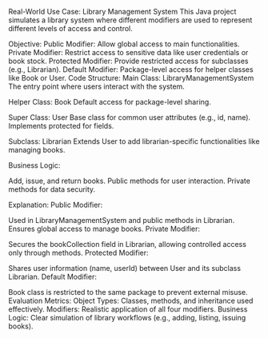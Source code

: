 Real-World Use Case: Library Management System
This Java project simulates a library system where different modifiers are used to represent different levels of access and control.

Objective:
Public Modifier: Allow global access to main functionalities.
Private Modifier: Restrict access to sensitive data like user credentials or book stock.
Protected Modifier: Provide restricted access for subclasses (e.g., Librarian).
Default Modifier: Package-level access for helper classes like Book or User.
Code Structure:
Main Class: LibraryManagementSystem
The entry point where users interact with the system.

Helper Class: Book
Default access for package-level sharing.

Super Class: User
Base class for common user attributes (e.g., id, name). Implements protected for fields.

Subclass: Librarian
Extends User to add librarian-specific functionalities like managing books.

Business Logic:

Add, issue, and return books.
Public methods for user interaction.
Private methods for data security.


Explanation:
Public Modifier:

Used in LibraryManagementSystem and public methods in Librarian.
Ensures global access to manage books.
Private Modifier:

Secures the bookCollection field in Librarian, allowing controlled access only through methods.
Protected Modifier:

Shares user information (name, userId) between User and its subclass Librarian.
Default Modifier:

Book class is restricted to the same package to prevent external misuse.
Evaluation Metrics:
Object Types: Classes, methods, and inheritance used effectively.
Modifiers: Realistic application of all four modifiers.
Business Logic: Clear simulation of library workflows (e.g., adding, listing, issuing books).